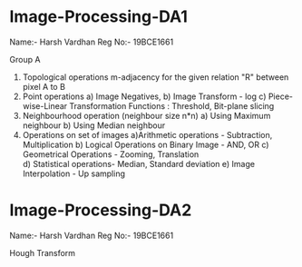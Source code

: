 # Image-Processing-DA1

Name:- Harsh Vardhan
Reg No:- 19BCE1661

Group A

1. Topological operations
   m-adjacency for the given relation "R" between pixel A to B
2. Point operations
   a) Image Negatives,
   b) Image Transform - log
   c) Piece-wise-Linear Transformation Functions : Threshold, Bit-plane slicing
3. Neighbourhood operation (neighbour size n\*n)
   a) Using Maximum neighbour
   b) Using Median neighbour
4. Operations on set of images
   a)Arithmetic operations - Subtraction, Multiplication
   b) Logical Operations on Binary Image - AND, OR
   c) Geometrical Operations - Zooming, Translation  
   d) Statistical operations- Median, Standard deviation
   e) Image Interpolation - Up sampling

# Image-Processing-DA2

Name:- Harsh Vardhan
Reg No:- 19BCE1661

Hough Transform
